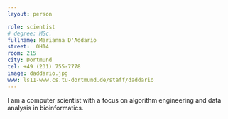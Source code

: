 ```yaml
---
layout: person

role: scientist
# degree: MSc.
fullname: Marianna D'Addario
street:  OH14
room: 215
city: Dortmund
tel: +49 (231) 755-7778
image: daddario.jpg
www: ls11-www.cs.tu-dortmund.de/staff/daddario
---
```


I am a computer scientist with a focus on algorithm engineering and data analysis in bioinformatics.
